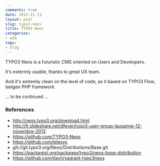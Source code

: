 ```yaml
---
comments: true
date: 2013-11-13
layout: post
slug: typo3-neos
title: TYPO3 Neos
categories:
- web
tags:
- blog
---
```


TYPO3 Neos is a futuristic CMS oriented on Users and Developers.

It's extermly usable, thanks to great UX team.

And it's extremly clean on the level of code, as it based on TYPO3 Flow, lastgen PHP framework.

... to be continued ...

### References

* http://neos.typo3.org/download.html
* http://fr.slideshare.net/dfeyer/typo3-user-group-lausanne-12-novembre-2013
* https://github.com/TYPO3-Neos
* https://github.com/lelesys
* git://git.typo3.org/Neos/Distributions/Base.git
* https://packagist.org/packages/typo3/neos-base-distribution
* https://github.com/tlayh/vagrant-typo3neos

